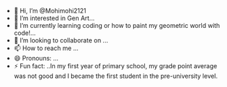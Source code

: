 - 👋 Hi, I’m @Mohimohi2121
- 👀 I’m interested in Gen Art...
- 🌱 I’m currently learning coding or how to paint my geometric world with code!...
- 💞️ I’m looking to collaborate on ...
- 📫 How to reach me ...
- 😄 Pronouns: ...
- ⚡ Fun fact: ..In my first year of primary school, my grade point average was not good and I became the first student in the pre-university level.

<!---
Mohimohi2121/Mohimohi2121 is a ✨ special ✨ repository because its `README.md` (this file) appears on your GitHub profile.
You can click the Preview link to take a look at your changes.
--->
